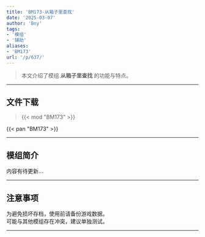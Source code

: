 ```yaml
---
title: 'BM173-从箱子里查找'
date: '2025-03-07'
author: 'Bny'
tags:
- '模组'
- '辅助'
aliases:
- 'BM173'
url: '/p/637/'
---
```


> 本文介绍了模组 **从箱子里查找** 的功能与特点。

---

## 文件下载  

> {{< mod "BM173" >}}  

{{< pan "BM173" >}}  

---

## 模组简介

>  
内容有待更新...  

---

## 注意事项

>  
为避免损坏存档，使用前请备份游戏数据。  
可能与其他模组存在冲突，建议单独测试。  

---

